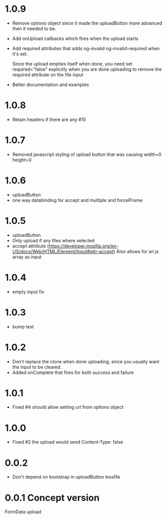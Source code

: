 # 1.0.9
 - Remove options object since it made the uploadButton more advanced then it needed to be.
 - Add onUpload callbacks which fires when the upload starts
 - Add required attributes that adds ng-invalid ng-invalid-required when it's set.

   Since the upload empties itself when done, you need set required="false" explicitly
   when you are done uploading to remove the required attribute on the file input

 - Better documentation and examples

# 1.0.8
 - Retain headers if there are any #15

# 1.0.7
 - Removed javascript styling of upload button that was causing width=0 height=0

# 1.0.6
 - uploadButton
  - one way databinding for accept and multiple and forceIFrame

# 1.0.5
 - uploadButton
  - Only upload if any files where selected
  - accept attribute (https://developer.mozilla.org/en-US/docs/Web/HTML/Element/Input#attr-accept)
  	Also allows for an js array as input

# 1.0.4
 - empty input fix

# 1.0.3
 - bump test

# 1.0.2
 - Don't replace the clone when done uploading, since you usually want the input to be cleared.
 - Added onComplete that fires for both success and failure

# 1.0.1
 - Fixed #4 should allow setting url from options object

# 1.0.0
 - Fixed #2 the upload would send Content-Type: false

# 0.0.2
- Don't depend on bootstrap in uploadButton lessfile

# 0.0.1 Concept version
FormData upload

